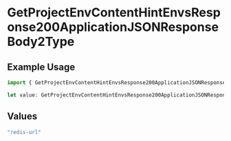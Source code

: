 # GetProjectEnvContentHintEnvsResponse200ApplicationJSONResponseBody2Type

## Example Usage

```typescript
import { GetProjectEnvContentHintEnvsResponse200ApplicationJSONResponseBody2Type } from "@simplesagar/vercel/models/getprojectenvop.js";

let value: GetProjectEnvContentHintEnvsResponse200ApplicationJSONResponseBody2Type = "redis-url";
```

## Values

```typescript
"redis-url"
```